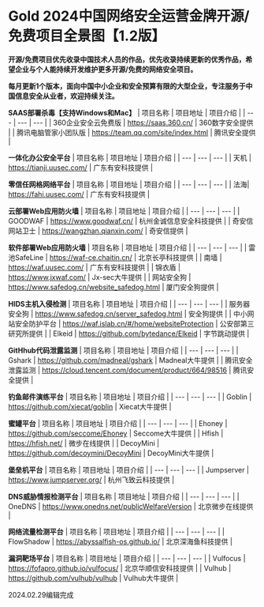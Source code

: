 # Gold 2024中国网络安全运营金牌开源/免费项目全景图【1.2版】

**开源/免费项目优先收录中国技术人员的作品，优先收录持续更新的优秀作品，希望企业与个人能持续开发维护更多开源/免费的网络安全项目。**

**每月更新1个版本，面向中国中小企业和安全预算有限的大型企业，专注服务于中国信息安全从业者，欢迎持续关注。**

**SAAS部署杀毒【支持Windows和Mac】**
| 项目名称 | 项目地址 | 项目介绍 |
| --- | --- | --- |
| 360企业安全云免费版 | https://saas.360.cn/ | 360数字安全提供  |
| 腾讯电脑管家小团队版 | https://team.qq.com/site/index.html | 腾讯安全提供  |

**一体化办公安全平台**
| 项目名称 | 项目地址 | 项目介绍 |
| --- | --- | --- |
| 天机  | https://tianji.uusec.com/  | 广东有安科技提供  |

**零信任网格网络平台**
| 项目名称 | 项目地址 | 项目介绍 |
| --- | --- | --- |
| 法海| https://fahi.uusec.com/ | 广东有安科技提供  |

**云部署Web应用防火墙**
| 项目名称 | 项目地址 | 项目介绍 |
| --- | --- | --- |
| GOODWAF  | https://www.goodwaf.cn/  | 杭州金诚信息安全科技提供  |
| 奇安信网站卫士  | https://wangzhan.qianxin.com/  | 奇安信提供  |

**软件部署Web应用防火墙**
| 项目名称 | 项目地址 | 项目介绍 |
| --- | --- | --- |
| 雷池SafeLine  | https://waf-ce.chaitin.cn/  | 北京长亭科技提供  |
| 南墙  | https://waf.uusec.com/  | 广东有安科技提供  |
| 锦衣盾  | https://www.jxwaf.com/  | Jx-sec大牛提供  |
| 网站安全狗  | https://www.safedog.cn/website_safedog.html  | 厦门安全狗提供  |

**HIDS主机入侵检测**
| 项目名称 | 项目地址 | 项目介绍 |
| --- | --- | --- |
| 服务器安全狗  | https://www.safedog.cn/server_safedog.html  | 安全狗提供  |
| 中小网站安全防护平台  | https://waf.islab.cn/#/home/websiteProtection  | 公安部第三研究所提供  |
| Elkeid  | https://github.com/bytedance/Elkeid  | 字节跳动提供  |

**GitHhub代码泄露监测**
| 项目名称 | 项目地址 | 项目介绍 |
| --- | --- | --- |
| Gshark  | https://github.com/madneal/gshark  | Madneal大牛提供  |
| 腾讯安全泄露监测  | https://cloud.tencent.com/document/product/664/98516  | 腾讯安全提供  |

**钓鱼邮件演练平台**
| 项目名称 | 项目地址 | 项目介绍 |
| --- | --- | --- |
| Goblin  | https://github.com/xiecat/goblin  | Xiecat大牛提供  |

**蜜罐平台**
| 项目名称 | 项目地址 | 项目介绍 |
| --- | --- | --- |
| Ehoney  | https://github.com/seccome/Ehoney  | Seccome大牛提供  |
| Hfish  | https://hfish.net/  | 微步在线提供  |
| DecoyMini  | https://github.com/decoymini/DecoyMini  | DecoyMini大牛提供  |

**堡垒机平台**
| 项目名称 | 项目地址 | 项目介绍 |
| --- | --- | --- |
| Jumpserver  | https://www.jumpserver.org/  | 杭州飞致云科技提供  |

**DNS威胁情报检测平台**
| 项目名称 | 项目地址 | 项目介绍 |
| --- | --- | --- |
| OneDNS  | https://www.onedns.net/publicWelfareVersion  | 北京微步在线提供  |

**网络流量检测平台**
| 项目名称 | 项目地址 | 项目介绍 |
| --- | --- | --- |
| FlowShadow  | https://abyssalfish-os.github.io/  | 北京深海鱼科技提供  |

**漏洞靶场平台**
| 项目名称 | 项目地址 | 项目介绍 |
| --- | --- | --- |
| Vulfocus  | https://fofapro.github.io/vulfocus/  | 北京华顺信安科技提供  |
| Vulhub  | https://github.com/vulhub/vulhub  | Vulhub大牛提供  |


2024.02.29编辑完成






